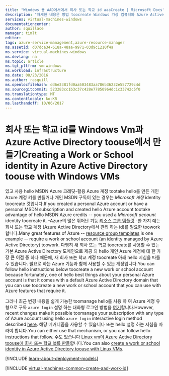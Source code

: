 ```yaml
---
title: "Windows 용 AAD에서에서 회사 또는 학교 id aaaCreate | Microsoft Docs"
description: "자세한 내용은 방법 toocreate Windows 가상 컴퓨터와 Azure Active Directory toouse에 회사 또는 학교 id입니다."
services: virtual-machines-windows
documentationcenter: 
author: squillace
manager: timlt
editor: 
tags: azure-service-management,azure-resource-manager
ms.assetid: d07dca34-618a-48aa-9971-03d9c1210f4a
ms.service: virtual-machines-windows
ms.devlang: na
ms.topic: article
ms.tgt_pltfrm: vm-windows
ms.workload: infrastructure
ms.date: 08/23/2016
ms.author: rasquill
ms.openlocfilehash: dd6e2381fd0aa503483aa786b36232e557729c4d
ms.sourcegitcommit: 523283cc1b3c37c428e77850964dc1c33742c5f0
ms.translationtype: MT
ms.contentlocale: ko-KR
ms.lasthandoff: 10/06/2017
---
```

# <a name="creating-a-work-or-school-identity-in-azure-active-directory-toouse-with-windows-vms"></a><span data-ttu-id="5e2f4-103">회사 또는 학교 id를 Windows Vm과 Azure Active Directory toouse에서 만들기</span><span class="sxs-lookup"><span data-stu-id="5e2f4-103">Creating a Work or School identity in Azure Active Directory toouse with Windows VMs</span></span>
<span data-ttu-id="5e2f4-104">있고 사용 hello MSDN Azure 크레딧-활용 Azure 계정 tootake hello를 만든 개인 Azure 계정 키를 만들거나 개인 MSDN 구독이 있는 경우는 *Microsoft 계정* identity toocreate 것입니다.</span><span class="sxs-lookup"><span data-stu-id="5e2f4-104">If you created a personal Azure account or have a personal MSDN subscription and created hello Azure account tootake advantage of hello MSDN Azure credits -- you used a *Microsoft account* identity toocreate it.</span></span> <span data-ttu-id="5e2f4-105">-Azure의 많은 뛰어난 기능 [리소스 그룹 템플릿](../../azure-resource-manager/resource-group-overview.md) -한 가지 예는 회사 또는 학교 계정 (Azure Active Directory에서 관리 하는 id)를 필요한 toowork 합니다.</span><span class="sxs-lookup"><span data-stu-id="5e2f4-105">Many great features of Azure -- [resource group templates](../../azure-resource-manager/resource-group-overview.md) is one example -- require a work or school account (an identity managed by Azure Active Directory) toowork.</span></span> <span data-ttu-id="5e2f4-106">다행히 새 회사 또는 학교 toocreate를 사용할 수 있는 기본 Azure Active Directory 도메인으로 제공 되 hello 개인 Azure 계정에 대 한 가장 큰 이점 중 하나 때문에, 새 회사 또는 학교 계정 toocreate 아래 hello 지침을 따를 수 있습니다. 필요로 하는 Azure 기능과 함께 사용할 수 있는 계정입니다.</span><span class="sxs-lookup"><span data-stu-id="5e2f4-106">You can follow hello instructions below toocreate a new work or school account because fortunately, one of hello best things about your personal Azure account is that it comes with a default Azure Active Directory domain that you can use toocreate a new work or school account that you can use with Azure features that require it.</span></span>

<span data-ttu-id="5e2f4-107">그러나 최근 변경 내용을 쉽게 가능한 toomanage hello를 사용 하 여 Azure 계정 유형으로 구독 `azure login` 설명 하는 대화형 로그인 방법을 [여기](../../xplat-cli-connect.md)합니다.</span><span class="sxs-lookup"><span data-stu-id="5e2f4-107">However, recent changes make it possible toomanage your subscription with any type of Azure account using hello `azure login` interactive login method described [here](../../xplat-cli-connect.md).</span></span> <span data-ttu-id="5e2f4-108">해당 메커니즘을 사용할 수 있습니다 또는 hello 설명 하는 지침을 따라야 합니다.</span><span class="sxs-lookup"><span data-stu-id="5e2f4-108">You can either use that mechanism, or you can follow hello instructions that follow.</span></span> <span data-ttu-id="5e2f4-109">수도 있습니다 [Linux vm이 Azure Active Directory toouse에 회사 또는 학교 id를 만들](../linux/create-aad-work-id.md?toc=%2fazure%2fvirtual-machines%2flinux%2ftoc.json)합니다.</span><span class="sxs-lookup"><span data-stu-id="5e2f4-109">You can also [create a work or school identity in Azure Active Directory toouse with Linux VMs](../linux/create-aad-work-id.md?toc=%2fazure%2fvirtual-machines%2flinux%2ftoc.json).</span></span>

[!INCLUDE [learn-about-deployment-models](../../../includes/learn-about-deployment-models-both-include.md)]

[!INCLUDE [virtual-machines-common-create-aad-work-id](../../../includes/virtual-machines-common-create-aad-work-id.md)]

